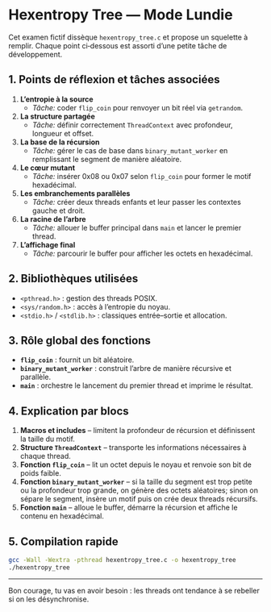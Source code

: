 # Hexentropy Tree — Mode Lundie

Cet examen fictif dissèque `hexentropy_tree.c` et propose un squelette à remplir.
Chaque point ci‑dessous est assorti d’une petite tâche de développement.

## 1. Points de réflexion et tâches associées

1. **L’entropie à la source**
   - *Tâche:* coder `flip_coin` pour renvoyer un bit réel via `getrandom`.
2. **La structure partagée**
   - *Tâche:* définir correctement `ThreadContext` avec profondeur, longueur et offset.
3. **La base de la récursion**
   - *Tâche:* gérer le cas de base dans `binary_mutant_worker` en remplissant le segment de manière aléatoire.
4. **Le cœur mutant**
   - *Tâche:* insérer 0x08 ou 0x07 selon `flip_coin` pour former le motif hexadécimal.
5. **Les embranchements parallèles**
   - *Tâche:* créer deux threads enfants et leur passer les contextes gauche et droit.
6. **La racine de l’arbre**
   - *Tâche:* allouer le buffer principal dans `main` et lancer le premier thread.
7. **L’affichage final**
   - *Tâche:* parcourir le buffer pour afficher les octets en hexadécimal.

## 2. Bibliothèques utilisées
- `<pthread.h>` : gestion des threads POSIX.
- `<sys/random.h>` : accès à l’entropie du noyau.
- `<stdio.h>` / `<stdlib.h>` : classiques entrée–sortie et allocation.

## 3. Rôle global des fonctions
- **`flip_coin`** : fournit un bit aléatoire.
- **`binary_mutant_worker`** : construit l’arbre de manière récursive et parallèle.
- **`main`** : orchestre le lancement du premier thread et imprime le résultat.

## 4. Explication par blocs
1. **Macros et includes** – limitent la profondeur de récursion et définissent la taille du motif.
2. **Structure `ThreadContext`** – transporte les informations nécessaires à chaque thread.
3. **Fonction `flip_coin`** – lit un octet depuis le noyau et renvoie son bit de poids faible.
4. **Fonction `binary_mutant_worker`** – si la taille du segment est trop petite ou la profondeur trop grande, on génère des octets aléatoires; sinon on sépare le segment, insère un motif puis on crée deux threads récursifs.
5. **Fonction `main`** – alloue le buffer, démarre la récursion et affiche le contenu en hexadécimal.

## 5. Compilation rapide
```bash
gcc -Wall -Wextra -pthread hexentropy_tree.c -o hexentropy_tree
./hexentropy_tree
```

---
Bon courage, tu vas en avoir besoin : les threads ont tendance à se rebeller si on les désynchronise.
